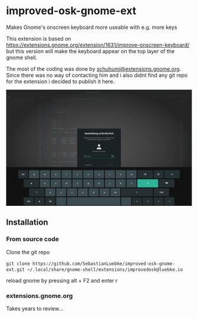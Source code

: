 # improved-osk-gnome-ext

Makes Gnome's onscreen keyboard more useable with e.g. more keys

This extension is based on https://extensions.gnome.org/extension/1631/improve-onscreen-keyboard/ but this version will make the keyboard appear on the top layer of the gnome shell.

The most of the coding was done by schuhumi@extensions.gnome.org. Since there was no way of contacting him and i also didnt find any git repo for the extension i decided to publish it here.

![Screenshot](screenshots/1.png)

## Installation

### From source code

Clone the git repo

```console
git clone https://github.com/SebastianLuebke/improved-osk-gnome-ext.git ~/.local/share/gnome-shell/extensions/improvedosk@luebke.io
```

reload gnome by pressing alt + F2 and enter r

### extensions.gnome.org

Takes years to review...

